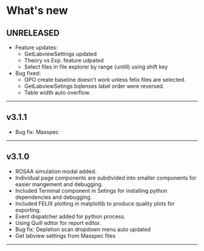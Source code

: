 # What's new

## UNRELEASED
- Feature updates:
    - GetLabviewSettings updated
    - Theory vs Exp. feature udpated
    - Select files in file explorer by range (untill) using shift key
- Bug fixed: 
    - OPO create baseline doesn't work unless felix files are selected.
    - GetLabviewSetings bqlenses label order were reversed.
    - Table width auto overflow.
---

## v3.1.1

- Bug fix: Masspec

---

## v3.1.0


- ROSAA simulation modal added.
- Individual page components are subdivided into smaller components for easier mangement and debugging.
- Included Terminal component in Setings for installing python dependencies and debugging.
- Included FELIX plotting in matplotlib to produce quality plots for exporting.
- Event dispatcher added for python process.
- Using Quill editor for report editor.
- Bug fix: Depletion scan dropdown menu auto updated
- Get labview settings from Masspec files

---
